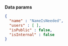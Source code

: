 **Data params**

```json
{
  "name" : "NameIsNeeded",
  "users" : [ ],
  "isPublic" : false,
  "isInternal" : false
}
```
